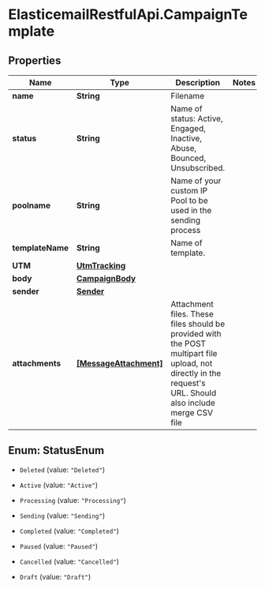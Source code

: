 # ElasticemailRestfulApi.CampaignTemplate

## Properties
Name | Type | Description | Notes
------------ | ------------- | ------------- | -------------
**name** | **String** | Filename | 
**status** | **String** | Name of status: Active, Engaged, Inactive, Abuse, Bounced, Unsubscribed. | 
**poolname** | **String** | Name of your custom IP Pool to be used in the sending process | 
**templateName** | **String** | Name of template. | 
**UTM** | [**UtmTracking**](UtmTracking.md) |  | 
**body** | [**CampaignBody**](CampaignBody.md) |  | 
**sender** | [**Sender**](Sender.md) |  | 
**attachments** | [**[MessageAttachment]**](MessageAttachment.md) | Attachment files. These files should be provided with the POST multipart file upload, not directly in the request&#39;s URL. Should also include merge CSV file | 


<a name="StatusEnum"></a>
## Enum: StatusEnum


* `Deleted` (value: `"Deleted"`)

* `Active` (value: `"Active"`)

* `Processing` (value: `"Processing"`)

* `Sending` (value: `"Sending"`)

* `Completed` (value: `"Completed"`)

* `Paused` (value: `"Paused"`)

* `Cancelled` (value: `"Cancelled"`)

* `Draft` (value: `"Draft"`)




